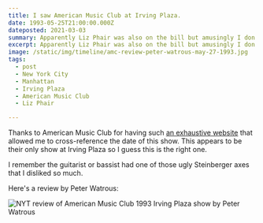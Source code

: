 ```yaml
---
title: I saw American Music Club at Irving Plaza.
date: 1993-05-25T21:00:00.000Z
dateposted: 2021-03-03
summary: Apparently Liz Phair was also on the bill but amusingly I don't remember that.
excerpt: Apparently Liz Phair was also on the bill but amusingly I don't remember that.
image: /static/img/timeline/amc-review-peter-watrous-may-27-1993.jpg
tags:
  - post 
  - New York City
  - Manhattan
  - Irving Plaza
  - American Music Club
  - Liz Phair

---
```



Thanks to American Music Club for having such [an exhaustive website](http://americanmusicclub.com/index.php/Gigography) that allowed me to cross-reference the date of this show. This appears to be their only show at Irving Plaza so I guess this is the right one.

I remember the guitarist or bassist had one of those ugly Steinberger axes that I disliked so much.

Here's a review by Peter Watrous:

![NYT review of American Music Club 1993 Irving Plaza show by Peter Watrous](/static/img/timeline/amc-review-peter-watrous-may-27-1993.jpg "NYT review of American Music Club 1993 Irving Plaza show by Peter Watrous")
